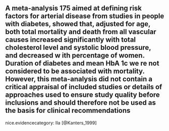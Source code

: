 A meta-analysis 175 aimed at defining risk factors for arterial disease from studies in people with diabetes, showed that, adjusted for age, both total mortality and death from all vascular causes increased significantly with total cholesterol level and systolic blood pressure, and decreased w ith percentage of women. Duration of diabetes and mean HbA 1c we re not considered to be associated with mortality. However, this meta-analysis did not contain a critical appraisal of included studies or details of approaches used to ensure study quality before inclusions and should therefore not be used as the basis for clinical recommendations
---
 nice.evidencecategory: IIa
[@Kanters_1999]
